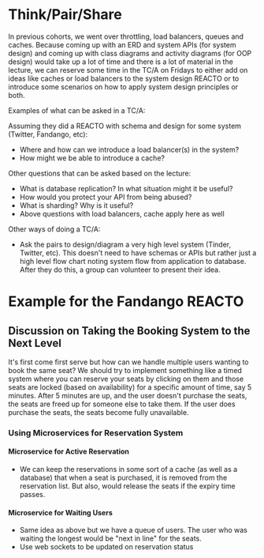 # Think/Pair/Share

In previous cohorts, we went over throttling, load balancers, queues and caches. Because coming up with an ERD and system APIs (for system design) and coming up with class diagrams and activity diagrams (for OOP design) would take up a lot of time and there is a lot of material in the lecture, we can reserve some time in the TC/A on Fridays to either add on ideas like caches or load balancers to the system design REACTO or to introduce some scenarios on how to apply system design principles or both.


Examples of what can be asked in a TC/A:

Assuming they did a REACTO with schema and design for some system (Twitter, Fandango, etc):

- Where and how can we introduce a load balancer(s) in the system?
- How might we be able to introduce a cache?

Other questions that can be asked based on the lecture:

- What is database replication? In what situation might it be useful?
- How would you protect your API from being abused?
- What is sharding? Why is it useful?
- Above questions with load balancers, cache apply here as well

Other ways of doing a TC/A:

- Ask the pairs to design/diagram a very high level system (Tinder, Twitter, etc). This doesn't need to have schemas or APIs but rather just a high level flow chart noting system flow from application to database. After they do this, a group can volunteer to present their idea.

# Example for the Fandango REACTO

## Discussion on Taking the Booking System to the Next Level

It's first come first serve but how can we handle multiple users wanting to book the same seat? We should try to implement something like a timed system where you can reserve your seats by clicking on them and those seats are locked (based on availability) for a specific amount of time, say 5 minutes. After 5 minutes are up, and the user doesn't purchase the seats, the seats are freed up for someone else to take them. If the user does purchase the seats, the seats become fully unavailable.

### Using Microservices for Reservation System

#### Microservice for Active Reservation

- We can keep the reservations in some sort of a cache (as well as a database) that when a seat is purchased, it is removed from the reservation list. But also, would release the seats if the expiry time passes.

#### Microservice for Waiting Users

- Same idea as above but we have a queue of users. The user who was waiting the longest would be "next in line" for the seats.
- Use web sockets to be updated on reservation status
